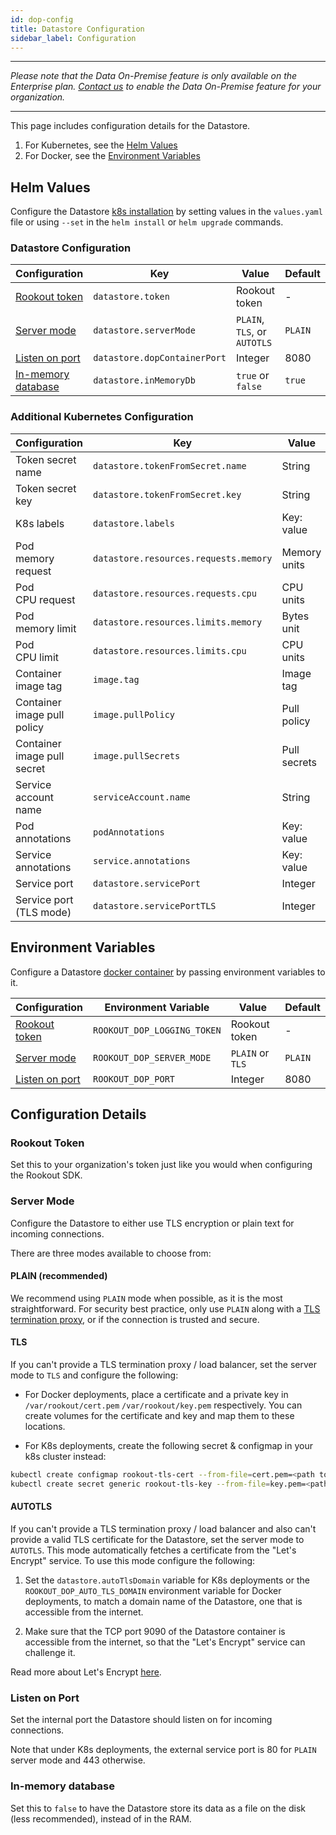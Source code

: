 ```yaml
---
id: dop-config
title: Datastore Configuration
sidebar_label: Configuration
---
```


---

*Please note that the Data On-Premise feature is only available on the Enterprise plan. [Contact us](https://www.rookout.com/company/contact) to enable the Data On-Premise feature for your organization.*

---

This page includes configuration details for the Datastore.

1. For Kubernetes, see the [Helm Values](#helm-values)
2. For Docker, see the [Environment Variables](#environment-variables)

## Helm Values

Configure the Datastore [k8s installation](dop-install.md#kubernetes) by setting values in the `values.yaml` file or using `--set` in the `helm install` or `helm upgrade` commands.

### Datastore Configuration

| Configuration                                         | Key                          | Value                        | Default |
| ---                                                   | ---                          | ---                          | ---     |
| [Rookout token](#rookout-token)                       | `datastore.token`            | Rookout token                | -       |  
| [Server mode](#server-mode)                           | `datastore.serverMode`       | `PLAIN`, `TLS`, or `AUTOTLS` | `PLAIN` |
| [Listen on port](#listen-on-port)                     | `datastore.dopContainerPort` | Integer                      | 8080    |
| [In-memory database](#in-memory-database)             | `datastore.inMemoryDb`       | `true` or `false`            | `true`  |

### Additional Kubernetes Configuration

| Configuration                    | Key                                       | Value                | Default     |
| ---                              | ---                                       | ---                  | ---         |
| Token secret name                | `datastore.tokenFromSecret.name`          | String               | -           |
| Token secret key                 | `datastore.tokenFromSecret.key`           | String               | -           |
| K8s labels                       | `datastore.labels`                        | Key: value           | -           |
| Pod<br>memory request            | `datastore.resources.requests.memory`     | Memory units         | 1Gi         |
| Pod<br>CPU request               | `datastore.resources.requests.cpu`        | CPU units            | 1           |
| Pod<br>memory limit              | `datastore.resources.limits.memory`       | Bytes unit           | 4Gi         |
| Pod<br>CPU limit                 | `datastore.resources.limits.cpu`          | CPU units            | 2           |
| Container<br>image tag           | `image.tag`                               | Image tag            | latest      |
| Container<br>image pull policy   | `image.pullPolicy`                        | Pull policy          | `Always`    |
| Container<br>image pull secret   | `image.pullSecrets`                       | Pull secrets         | -           |
| Service account<br>name          | `serviceAccount.name`                     | String               | -           |
| Pod<br>annotations               | `podAnnotations`                          | Key: value           | -           |
| Service<br>annotations           | `service.annotations`                     | Key: value           | -           |
| Service port                     | `datastore.servicePort`                   | Integer              | 80          |
| Service port (TLS mode)          | `datastore.servicePortTLS`                | Integer              | 443         |

## Environment Variables

Configure a Datastore [docker container](dop-install.md#docker) by passing environment variables to it.

| Configuration                                         | Environment Variable             | Value             | Default |
| ---                                                   | ---                              | ---               | ---     |
| [Rookout token](#rookout-token)                       | `ROOKOUT_DOP_LOGGING_TOKEN`      | Rookout token     | -       |
| [Server mode](#server-mode)                           | `ROOKOUT_DOP_SERVER_MODE`        | `PLAIN` or `TLS`  | `PLAIN` |
| [Listen on port](#listen-on-port)                     | `ROOKOUT_DOP_PORT`               | Integer           | 8080     |

## Configuration Details

### Rookout Token

Set this to your organization's token just like you would when configuring the Rookout SDK.

### Server Mode

Configure the Datastore to either use TLS encryption or plain text for incoming connections.

There are three modes available to choose from:

#### PLAIN (recommended)

We recommend using `PLAIN` mode when possible, as it is the most straightforward. For security best practice, only use `PLAIN` along with a [TLS termination proxy](https://en.wikipedia.org/wiki/TLS_termination_proxy), or if the connection is trusted and secure.

#### TLS

If you can't provide a TLS termination proxy / load balancer, set the server mode to `TLS` and configure the following:

* For Docker deployments, place a certificate and a private key in `/var/rookout/cert.pem` `/var/rookout/key.pem` respectively. You can create volumes for the certificate and key and map them to these locations.

* For K8s deployments, create the following secret & configmap in your k8s cluster instead:

```bash
kubectl create configmap rookout-tls-cert --from-file=cert.pem=<path to cert file>
kubectl create secret generic rookout-tls-key --from-file=key.pem=<path to key file>
```

#### AUTOTLS

If you can't provide a TLS termination proxy / load balancer and also can't provide a valid TLS certificate for the Datastore, set the server mode to `AUTOTLS`. This mode automatically fetches a certificate from the "Let's Encrypt" service. To use this mode configure the following:

1. Set the `datastore.autoTlsDomain` variable for K8s deployments or the `ROOKOUT_DOP_AUTO_TLS_DOMAIN` environment variable for Docker deployments, to match a domain name of the Datastore, one that is accessible from the internet.

2. Make sure that the TCP port 9090 of the Datastore container is accessible from the internet, so that the "Let's Encrypt" service can challenge it.

Read more about Let's Encrypt [here](https://letsencrypt.org/).

### Listen on Port

Set the internal port the Datastore should listen on for incoming connections.

Note that under K8s deployments, the external service port is 80 for `PLAIN` server mode and 443 otherwise.

### In-memory database

Set this to `false` to have the Datastore store its data as a file on the disk (less recommended), instead of in the RAM.
